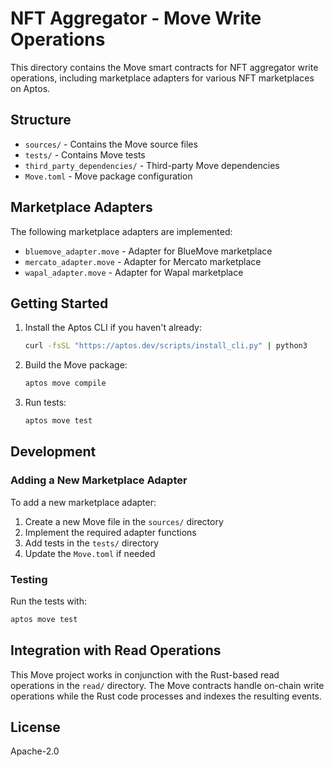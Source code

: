 # NFT Aggregator - Move Write Operations

This directory contains the Move smart contracts for NFT aggregator write operations, including marketplace adapters for various NFT marketplaces on Aptos.

## Structure

- `sources/` - Contains the Move source files
- `tests/` - Contains Move tests
- `third_party_dependencies/` - Third-party Move dependencies
- `Move.toml` - Move package configuration

## Marketplace Adapters

The following marketplace adapters are implemented:

- `bluemove_adapter.move` - Adapter for BlueMove marketplace
- `mercato_adapter.move` - Adapter for Mercato marketplace
- `wapal_adapter.move` - Adapter for Wapal marketplace

## Getting Started

1. Install the Aptos CLI if you haven't already:
   ```bash
   curl -fsSL "https://aptos.dev/scripts/install_cli.py" | python3
   ```

2. Build the Move package:
   ```bash
   aptos move compile
   ```

3. Run tests:
   ```bash
   aptos move test
   ```

## Development

### Adding a New Marketplace Adapter

To add a new marketplace adapter:

1. Create a new Move file in the `sources/` directory
2. Implement the required adapter functions
3. Add tests in the `tests/` directory
4. Update the `Move.toml` if needed

### Testing

Run the tests with:
```bash
aptos move test
```

## Integration with Read Operations

This Move project works in conjunction with the Rust-based read operations in the `read/` directory. The Move contracts handle on-chain write operations while the Rust code processes and indexes the resulting events.

## License

Apache-2.0





